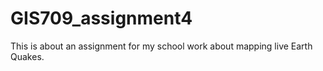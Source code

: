 # GIS709_assignment4

This is about an assignment for my school work about mapping live Earth Quakes.

